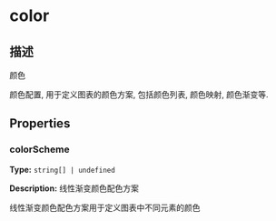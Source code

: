 # color
## 描述
颜色

颜色配置, 用于定义图表的颜色方案, 包括颜色列表, 颜色映射, 颜色渐变等.


## Properties

### colorScheme

**Type:** `string[] | undefined`

**Description:**
线性渐变颜色配色方案

线性渐变颜色配色方案用于定义图表中不同元素的颜色